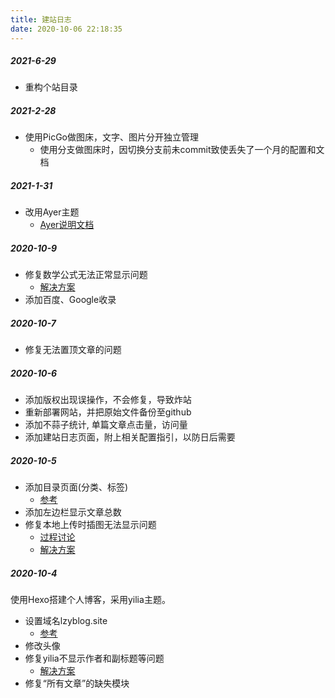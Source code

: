 ```yaml
---
title: 建站日志
date: 2020-10-06 22:18:35
---
```


##### 2021-6-29

- 重构个站目录

##### 2021-2-28

- 使用PicGo做图床，文字、图片分开独立管理
  - 使用分支做图床时，因切换分支前未commit致使丢失了一个月的配置和文档

##### 2021-1-31

- 改用Ayer主题
  - [Ayer说明文档](https://shen-yu.gitee.io/2019/ayer/)

##### 2020-10-9

- 修复数学公式无法正常显示问题
  - [解决方案](https://runninggump.github.io/2018/12/05/成功解决在hexo中无法显示数学公式的问题/)
- 添加百度、Google收录

##### 2020-10-7

- 修复无法置顶文章的问题

##### 2020-10-6

- 添加版权出现误操作，不会修复，导致炸站
- 重新部署网站，并把原始文件备份至github
- 添加不蒜子统计, 单篇文章点击量，访问量
- 添加建站日志页面，附上相关配置指引，以防日后需要

##### 2020-10-5

- 添加目录页面(分类、标签) 
  - [参考](https://github.com/litten/hexo-theme-yilia/issues/835)
- 添加左边栏显示文章总数
- 修复本地上传时插图无法显示问题 
  - [过程讨论](https://www.v2ex.com/t/712637#reply5)
  - [解决方案](https://zhouhangzooo.github.io/2019/05/15/Hexo不显示本地图片解决方案/)

##### 2020-10-4

使用Hexo搭建个人博客，采用yilia主题。
- 设置域名lzyblog.site
  - [参考](https://zhuanlan.zhihu.com/p/44213627)
- 修改头像
- 修复yilia不显示作者和副标题等问题
  - [解决方案](https://github.com/JoeyBling/hexo-theme-yilia-plus/pull/63)
- 修复“所有文章”的缺失模块